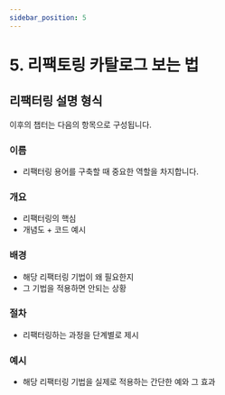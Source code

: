 ```yaml
---
sidebar_position: 5
---
```


# 5. 리팩토링 카탈로그 보는 법

## 리팩터링 설명 형식

이후의 챕터는 다음의 항목으로 구성됩니다.

### 이름

- 리팩터링 용어를 구축할 때 중요한 역할을 차지합니다.

### 개요

- 리팩터링의 핵심
- 개념도 + 코드 예시

### 배경

- 해당 리팩터링 기법이 왜 필요한지
- 그 기법을 적용하면 안되는 상황

### 절차

- 리팩터링하는 과정을 단계별로 제시

### 예시

- 해당 리팩터링 기법을 실제로 적용하는 간단한 예와 그 효과
